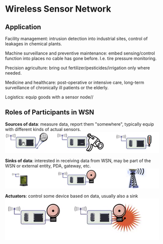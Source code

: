 # Wireless Sensor Network

## Application
Facility management: intrusion detection into industrial sites, control of leakages in chemical plants.

Machine surveillance and preventive maintenance: embed sensing/control function into places no cable has gone before. I.e. tire pressure monitoring.

Precision agriculture: bring out fertilizer/pesticides/irrigation only where needed.

Medicine and healthcare: post-operative or intensive care, long-term surveillance of chronically ill patients or the elderly.

Logistics: equip goods with a sensor node//

## Roles of Participants in WSN
**Sources of data**: measure data, report them "somewhere", typically equip with different kinds of actual sensors.
![](attachments/Pasted%20image%2020211202102830.png)

**Sinks of data**: interested in receiving data from WSN, may be part of the WSN or external entity, PDA, gateway, etc.
![](attachments/Pasted%20image%2020211202102924.png)

**Actuators**: control some device based on data, usually also a sink
![](attachments/Pasted%20image%2020211202102949.png)

